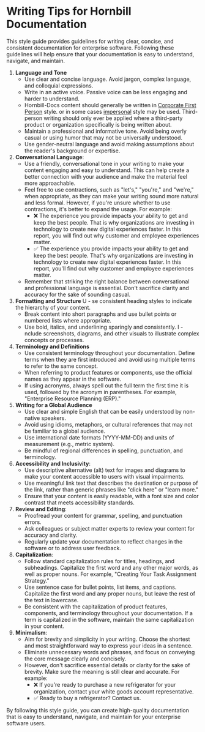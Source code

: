 # Writing Tips for Hornbill Documentation

This style guide provides guidelines for writing clear, concise, and consistent documentation for enterprise software. Following these guidelines will help ensure that your documentation is easy to understand, navigate, and maintain.

1. __Language and Tone__
   - Use clear and concise language. Avoid jargon, complex language, and colloquial expressions.
   - Write in an active voice. Passive voice can be less engaging and harder to understand.
   - Hornbill-Docs content should generally be written in [Corporate First Person](/style-guide/writing-style#corporate-first-person) style. or in some cases [impersonal](/style-guide/writing-style#impersonal) style may be used. Third-person writing should only ever be applied where a third-party product or organization specifically is being written about.
   - Maintain a professional and informative tone. Avoid being overly casual or using humor that may not be universally understood.
   - Use gender-neutral language and avoid making assumptions about the reader's background or expertise.
2. __Conversational Language__:
   - Use a friendly, conversational tone in your writing to make your content engaging and easy to understand. This can help create a better connection with your audience and make the material feel more approachable.
   - Feel free to use contractions, such as "let's," "you're," and "we're," when appropriate, as they can make your writing sound more natural and less formal. However, if you're unsure whether to use contractions, it's better to expand the usage. For example:
      - ❌ The experience you provide impacts your ability to get and keep the best people. That is why organizations are investing in technology to create new digital experiences faster. In this report, you will find out why customer and employee experiences matter.
      - ✅ The experience you provide impacts your ability to get and keep the best people. That's why organizations are investing in technology to create new digital experiences faster. In this report, you'll find out why customer and employee experiences matter.
   - Remember that striking the right balance between conversational and professional language is essential. Don't sacrifice clarity and accuracy for the sake of sounding casual.
3. __Formatting and Structure__
U   - se consistent heading styles to indicate the hierarchy of your content.
   - Break content into short paragraphs and use bullet points or numbered lists where appropriate.
   - Use bold, italics, and underlining sparingly and consistently.
I   - nclude screenshots, diagrams, and other visuals to illustrate complex concepts or processes.
4. __Terminology and Definitions__
   - Use consistent terminology throughout your documentation. Define terms when they are first introduced and avoid using multiple terms to refer to the same concept.
   - When referring to product features or components, use the official names as they appear in the software.
   - If using acronyms, always spell out the full term the first time it is used, followed by the acronym in parentheses. For example, "Enterprise Resource Planning (ERP)."
5. __Writing for a Global Audience__
   - Use clear and simple English that can be easily understood by non-native speakers.
   - Avoid using idioms, metaphors, or cultural references that may not be familiar to a global audience.
   - Use international date formats (YYYY-MM-DD) and units of measurement (e.g., metric system).
   - Be mindful of regional differences in spelling, punctuation, and terminology.
6. __Accessibility and Inclusivity__: 
   - Use descriptive alternative (alt) text for images and diagrams to make your content accessible to users with visual impairments. 
   - Use meaningful link text that describes the destination or purpose of the link, rather than generic phrases like "click here" or "learn more." 
   - Ensure that your content is easily readable, with a font size and color contrast that meets accessibility standards.
7. __Review and Editing__:
   - Proofread your content for grammar, spelling, and punctuation errors.
   - Ask colleagues or subject matter experts to review your content for accuracy and clarity.
   - Regularly update your documentation to reflect changes in the software or to address user feedback.
8. __Capitalization__:
   - Follow standard capitalization rules for titles, headings, and subheadings. Capitalize the first word and any other major words, as well as proper nouns. For example, "Creating Your Task Assignment Strategy."
   - Use sentence case for bullet points, list items, and captions. Capitalize the first word and any proper nouns, but leave the rest of the text in lowercase.
   - Be consistent with the capitalization of product features, components, and terminology throughout your documentation. If a term is capitalized in the software, maintain the same capitalization in your content.
9. __Minimalism__:
   - Aim for brevity and simplicity in your writing. Choose the shortest and most straightforward way to express your ideas in a sentence.
   - Eliminate unnecessary words and phrases, and focus on conveying the core message clearly and concisely.
   - However, don't sacrifice essential details or clarity for the sake of brevity. Make sure the meaning is still clear and accurate. For example:
      - ❌ If you're ready to purchase a new refrigerator for your organization, contact your white goods account representative.
      - ✅ Ready to buy a refrigerator? Contact us.

By following this style guide, you can create high-quality documentation that is easy to understand, navigate, and maintain for your enterprise software users.